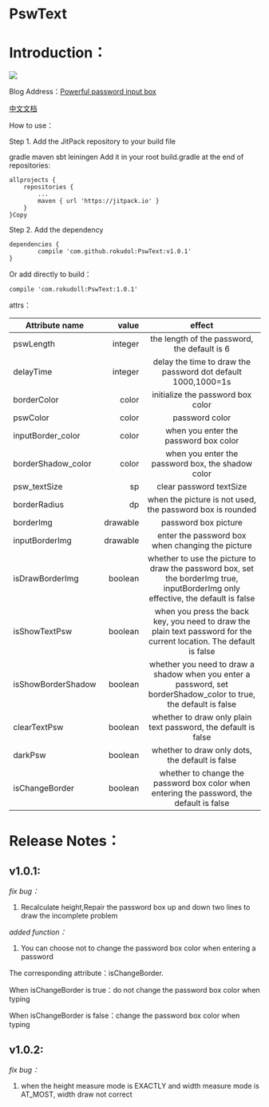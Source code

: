 ﻿# PswText
Introduction：
====
![](/GIF.gif)

Blog Address：[Powerful password input box][1]


[中文文档][2]

How to use：


Step 1. Add the JitPack repository to your build file

gradle
maven
sbt
leiningen
Add it in your root build.gradle at the end of repositories:

	allprojects {
		repositories {
			...
			maven { url 'https://jitpack.io' }
		}
	}Copy

Step 2. Add the dependency


	dependencies {
	        compile 'com.github.rokudol:PswText:v1.0.1'
	}
	

Or add directly to build：

    compile 'com.rokudoll:PswText:1.0.1'


attrs：



| Attribute name        |  value   |  effect  |
| --------   | -----:  | :----:  |
| pswLength     | integer |   the length of the password, the default is 6    |
| delayTime | integer | delay the time to draw the password dot default 1000,1000=1s|
| borderColor        |   color   |   initialize the password box color   |
| pswColor        |    color    |  password color  |
| inputBorder_color | color | when you enter the password box color |
| borderShadow_color | color | when you enter the password box, the shadow color |
| psw_textSize | sp | clear password textSize |
| borderRadius | dp | when the picture is not used, the password box is rounded|
| borderImg | drawable | password box picture |
| inputBorderImg | drawable | enter the password box when changing the picture |
| isDrawBorderImg | boolean | whether to use the picture to draw the password box, set the borderImg true, inputBorderImg only effective, the default is false |
| isShowTextPsw | boolean | when you press the back key, you need to draw the plain text password for the current location. The default is false |
| isShowBorderShadow | boolean | whether you need to draw a shadow when you enter a password, set borderShadow_color to true, the default is false |
| clearTextPsw | boolean | whether to draw only plain text password, the default is false |
| darkPsw | boolean | whether to draw only dots, the default is false |
| isChangeBorder | boolean | whether to change the password box color when entering the password, the default is false |

  
Release Notes：
======
## v1.0.1:

_fix bug：_ 

1. Recalculate height,Repair the password box up and down two lines to draw the incomplete problem

_added function：_ 

1. You can choose not to change the password box color when entering a password


The corresponding attribute：isChangeBorder.

When isChangeBorder is true：do not change the password box color when typing

When isChangeBorder is false：change the password box color when typing

## v1.0.2:

_fix bug：_

1. when the height measure mode is EXACTLY and width measure mode is AT_MOST, width draw not correct


  [1]: http://blog.rokudol.cn/%E8%87%AA%E5%AE%9A%E4%B9%89view---%E5%BC%BA%E5%A4%A7%E7%9A%84%E5%AF%86%E7%A0%81%E8%BE%93%E5%85%A5%E6%A1%86.html#more
  [2]: https://github.com/rokudol/PswText/blob/master/CN-README.md
